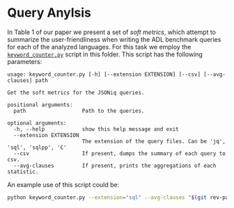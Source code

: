 # Query Anylsis

In Table 1 of our paper we present a set of _soft metrics_, which attempt to
summarize the user-friendliness when writing the ADL benchmark queries for each
of the analyzed languages. For this task we employ the
[`keyword_counter.py`](keyword_counter.py) script in this folder. This script
has the following parameters:

```
usage: keyword_counter.py [-h] [--extension EXTENSION] [--csv] [--avg-clauses] path

Get the soft metrics for the JSONiq queries.

positional arguments:
  path                  Path to the queries.

optional arguments:
  -h, --help            show this help message and exit
  --extension EXTENSION
                        The extension of the query files. Can be 'jq', 'sql', 'sqlpp', 'C'
  --csv                 If present, dumps the summary of each query to csv.
  --avg-clauses         If present, prints the aggregations of each statistic.
```

An example use of this script could be:

```bash
python keyword_counter.py --extension="sql" --avg-clauses "$(git rev-parse --show-toplevel)"/experiments/athena/queries/queries
```
